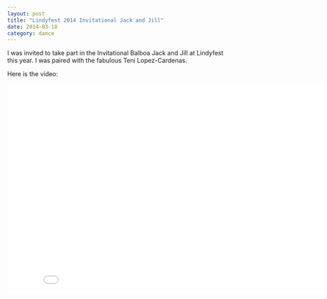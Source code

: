 ```yaml
---
layout: post
title: "Lindyfest 2014 Invitational Jack and Jill"
date: 2014-03-18
category: dance
---
```


I was invited to take part in the Invitational Balboa Jack and Jill at Lindyfest this year. I was paired with the fabulous Teni Lopez-Cardenas. 

Here is the video:

<iframe width="853" height="480" src="//www.youtube.com/embed/ETfzS82i65E" frameborder="0" allowfullscreen> 
</iframe>
